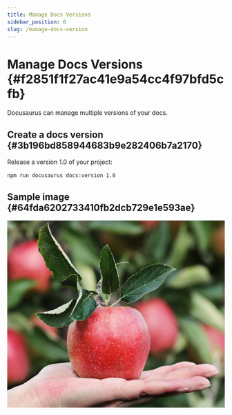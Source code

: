 ```yaml
---
title: Manage Docs Versions
sidebar_position: 0
slug: /manage-docs-version
---
```




# Manage Docs Versions {#f2851f1f27ac41e9a54cc4f97bfd5cfb}


Docusaurus can manage multiple versions of your docs.


## Create a docs version {#3b196bd858944683b9e282406b7a2170}


Release a version 1.0 of your project:


```shell
npm run docusaurus docs:version 1.0
```


## Sample image {#64fda6202733410fb2dcb729e1e593ae}


![Credit: Pixabay, license: free Pixabay license](/notion_imgs/761603857.png)

